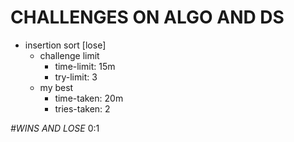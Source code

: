 # CHALLENGES ON ALGO AND DS 
+ insertion sort [lose]
    + challenge limit
        + time-limit: 15m
        + try-limit: 3
    + my best 
        + time-taken: 20m 
        + tries-taken: 2

_#WINS AND LOSE_
0:1
